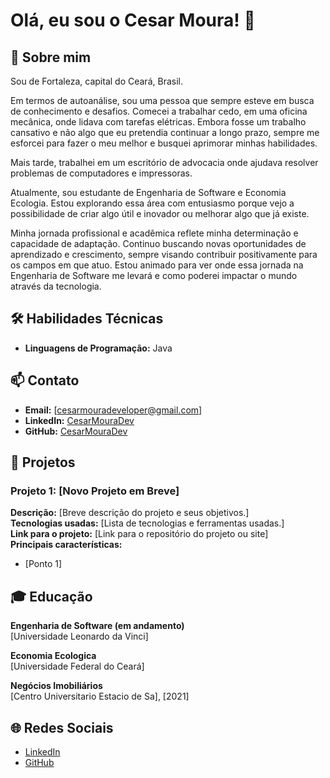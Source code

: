 # Olá, eu sou o Cesar Moura! 👋

## 🚀 Sobre mim
Sou de Fortaleza, capital do Ceará, Brasil.

Em termos de autoanálise, sou uma pessoa que sempre esteve em busca de conhecimento e desafios. Comecei a trabalhar cedo, em uma oficina mecânica, onde lidava com tarefas elétricas. Embora fosse um trabalho cansativo e não algo que eu pretendia continuar a longo prazo, sempre me esforcei para fazer o meu melhor e busquei aprimorar minhas habilidades.

Mais tarde, trabalhei em um escritório de advocacia onde ajudava resolver problemas de computadores e impressoras.

Atualmente, sou estudante de Engenharia de Software e Economia Ecologia. Estou explorando essa área com entusiasmo porque vejo a possibilidade de criar algo útil e inovador ou melhorar algo que já existe.

Minha jornada profissional e acadêmica reflete minha determinação e capacidade de adaptação. Continuo buscando novas oportunidades de aprendizado e crescimento, sempre visando contribuir positivamente para os campos em que atuo. Estou animado para ver onde essa jornada na Engenharia de Software me levará e como poderei impactar o mundo através da tecnologia.

## 🛠 Habilidades Técnicas
- **Linguagens de Programação:** Java

## 📫 Contato
- **Email:** [cesarmouradeveloper@gmail.com]
- **LinkedIn:** [CesarMouraDev](https://www.linkedin.com/in/cesarmouradev)
- **GitHub:** [CesarMouraDev](https://github.com/cesarmouradev)

## 📂 Projetos
### Projeto 1: [Novo Projeto em Breve]
**Descrição:** [Breve descrição do projeto e seus objetivos.]  
**Tecnologias usadas:** [Lista de tecnologias e ferramentas usadas.]  
**Link para o projeto:** [Link para o repositório do projeto ou site]  
**Principais características:**
- [Ponto 1]



## 🎓 Educação


**Engenharia de Software (em andamento)**  
[Universidade Leonardo da Vinci]

**Economia Ecologica**  
[Universidade Federal do Ceará]

**Negócios Imobiliários**  
[Centro Universitario Estacio de Sa], [2021]




## 🌐 Redes Sociais
- [LinkedIn](https://www.linkedin.com/in/cesarmouradev)
- [GitHub](https://github.com/cesarmouradev)
